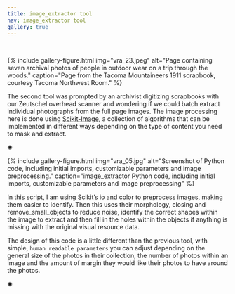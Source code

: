 ```yaml
---
title: image_extractor tool
nav: image_extractor tool
gallery: true
---
```


<br>


{% include gallery-figure.html img="vra_23.jpeg" alt="Page containing seven archival photos of people in outdoor wear on a trip through the woods." caption="Page from the Tacoma Mountaineers 1911 scrapbook, courtesy Tacoma Northwest Room." %}

The second tool was prompted by an archivist digitizing scrapbooks with our Zeutschel overhead scanner and wondering if we could batch extract individual photographs from the full page images. The image processing here is done using [Scikit-Image](https://scikit-image.org/), a collection of algorithms that can be implemented in different ways depending on the type of content you need to mask and extract. 

<div class="symbol-container">
    <p class="symbol">&#10042;</p>
</div>

{% include gallery-figure.html img="vra_05.jpg" alt="Screenshot of Python code, including initial imports, customizable parameters and image preprocessing." caption="image_extractor Python code, including initial imports, customizable parameters and image preprocessing" %}

In this script, I am using Scikit’s io and color to preprocess images, making them easier to identify. Then this uses their morphology, closing and remove_small_objects to reduce noise, identify the correct shapes within the image to extract and then fill in the holes within the objects if anything is missing with the original visual resource data. 

The design of this code is a little different than the previous tool, with simple, `human readable parameters` you can adjust depending on the general size of the photos in their collection, the number of photos within an image and the amount of margin they would like their photos to have around the photos.

<div class="symbol-container">
    <p class="symbol">&#10042;</p>
</div>

<br>
